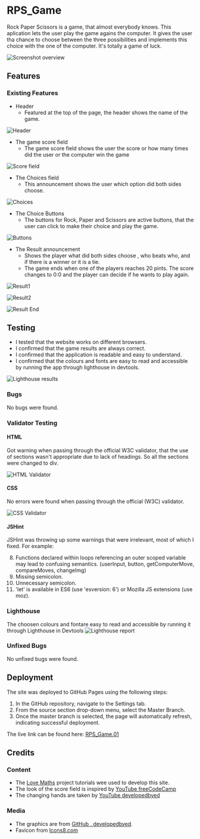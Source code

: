 # RPS_Game

Rock Paper Scissors is a game, that almost everybody knows. This aplication lets the user play the game agains the computer. It gives the user tha chance to choose between the three possibilities and implements this choice with the one of the computer. It's totally a game of luck.

![Screenshot overview](assets/images/responsive.png)

## Features


### Existing Features

* Header
    - Featured at the top of the page, the header shows the name of the game.

![Header](assets/images/header.png)

* The game score field
    - The game score field shows the user the score or how many times did the user or the computer win the game

![Score field](assets/images/score_field.png)

* The Choices field
    - This announcement shows the user which option did both sides choose.

![Choices](assets/images/choices.png)

* The Choice Buttons
    - The buttons for Rock, Paper and Scissors are active buttons, that the user can click to make their choice and play the game.

![Buttons](assets/images/buttons.png)

* The Result announcement
    - Shows the player what did both sides choose , who beats who, and if there is a winner or it is a tie.
    - The game ends when one of the players reaches 20 pints. The score changes to 0:0 and the player can decide if he wants to play again.

![Result1](assets/images/res1.png)

![Result2](assets/images/res2.png)
    

![Result End](assets/images/res_end.png)


## Testing

- I tested that the website works on different browsers.
- I confirmed that the game results are always correct.
- I confirmed that the application is readable and easy to understand.
- I confirmed that the colours and fonts are easy to read and accessible by running the app through lighthouse in devtools.

![Lighthouse results](assets/images/lighthouse.png)

### Bugs

No bugs were found.

### Validator Testing

#### HTML

Got warning when passing through the official W3C validator, that the use of sections wasn't appropriate due to lack of headings. So all the sections were changed to div.

![HTML Validator](assets/images/html_validator.png)

#### CSS

No errors were found when passing through the official (W3C) validator.

![CSS Validator](assets/images/css_validator.png)

#### JSHint

JSHint was throwing up some warnings that were irrelevant, most of which I fixed. For example: 

8. Functions declared within loops referencing an outer scoped variable may lead to confusing semantics. (userInput, button, getComputerMove, compareMoves, changeImg)
13.	Missing semicolon.
15.	Unnecessary semicolon.
20.	'let' is available in ES6 (use 'esversion: 6') or Mozilla JS extensions (use moz).

### Lighthouse
The choosen colours and fontare easy to read and accessible by running it through Lighthouse in Devtools 
![Lighthouse report](assets/images/lighthouse.png)

### Unfixed Bugs

No unfixed bugs were found.

## Deployment

The site was deployed to GitHub Pages using the following steps:

1. In the GitHub repository, navigate to the Settings tab.
2. From the source section drop-down menu, select the Master Branch.
3. Once the master branch is selected, the page will automatically refresh, indicating successful deployment.

The live link can be found here: [RPS_Game.01](https://desislavanaydenova.github.io/RPS_Game.01/)

## Credits

### Content

- The [Love Maths](https://learn.codeinstitute.net/courses/course-v1:CodeInstitute+LM101+2021_T1/courseware/2d651bf3f23e48aeb9b9218871912b2e/234519d86b76411aa181e76a55dabe70/) project tutorials wee used to develop this site.
- The look of the score field is inspired by [YouTube freeCodeCamp](https://www.youtube.com/watch?v=jaVNP3nIAv0)
- The changing hands are taken by [YouTube developedbyed](https://www.youtube.com/watch?v=qWPtKtYEsN4)

### Media

- The graphics are from [GitHub , developedbyed](https://github.com/developedbyed/rock-paper-scissor/tree/master/assets).
- Favicon from [Icons8.com](https://icons8.com/icons/set/favicon)
